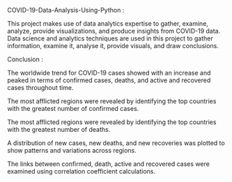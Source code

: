 COVID-19-Data-Analysis-Using-Python :

This project makes use of data analytics expertise to gather, examine, analyze, provide visualizations, and produce insights from COVID-19 data.
Data science and analytics techniques are used in this project to gather information, examine it, analyse it, provide visuals, and draw conclusions.

Conclusion :

The worldwide trend for COVID-19 cases showed with an increase and peaked in terms of confirmed cases, deaths, and active and recovered cases throughout time.

The most afflicted regions were revealed by identifying the top countries with the greatest number of confirmed cases.

The most afflicted regions were revealed by identifying the top countries with the greatest number of deaths.

A distribution of new cases, new deaths, and new recoveries was plotted to show patterns and variations across regions.

The links between confirmed, death, active and recovered cases were examined using correlation coefficient calculations.


